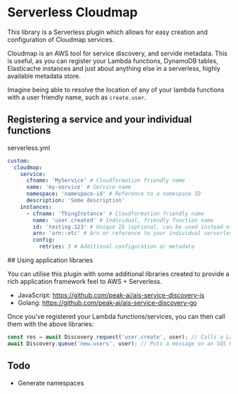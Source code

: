# Serverless Cloudmap

This library is a Serverless plugin which allows for easy creation and configuration of Cloudmap services.

Cloudmap is an AWS tool for service discovery, and servide metadata. This is useful, as you can register your Lambda functions, DynamoDB tables, Elasticache instances and just about anything else in a serverless, highly available metadata store.

Imagine being able to resolve the location of any of your lambda functions with a user friendly name, such as `create.user`.

## Registering a service and your individual functions

serverless.yml

```yaml
custom:
  cloudmap:
    service:
      cfname: 'MyService' # Cloudformation friendly name
      name: 'my-service' # Service name
      namespace: 'namespace-id' # Reference to a namespace ID
      description: 'Some description'
    instances:
      - cfname: 'ThingInstance' # Cloudformation friendly name
        name: 'user.created' # Individual, friendly function name
        id: 'testing.123' # Unique ID (optional, can be used instead of name)
        arn: 'arn::etc' # Arn or reference to your individual serverless function
        config:
          retries: 3 # Additional configuration or metadata
```

## Using application libraries

You can utilise this plugin with some additional libraries created to provide a rich application framework feel to AWS + Serverless.

- JavaScript: https://github.com/peak-ai/ais-service-discovery-js 
- Golang: https://github.com/peak-ai/ais-service-discovery-go

Once you've registered your Lambda functions/services, you can then call them with the above libraries:

```javascript
const res = await Discovery.request('user.create', user); // Calls a Lambda
await Discovery.queue('new.users', user); // Puts a message on an SQS Queue
```

## Todo

- Generate namespaces
